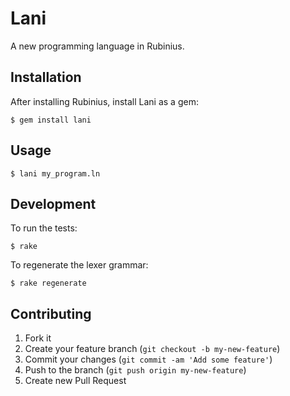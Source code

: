 # Lani

A new programming language in Rubinius.

## Installation

After installing Rubinius, install Lani as a gem:

    $ gem install lani

## Usage

    $ lani my_program.ln

## Development

To run the tests:

    $ rake

To regenerate the lexer grammar:

    $ rake regenerate

## Contributing

1. Fork it
2. Create your feature branch (`git checkout -b my-new-feature`)
3. Commit your changes (`git commit -am 'Add some feature'`)
4. Push to the branch (`git push origin my-new-feature`)
5. Create new Pull Request
